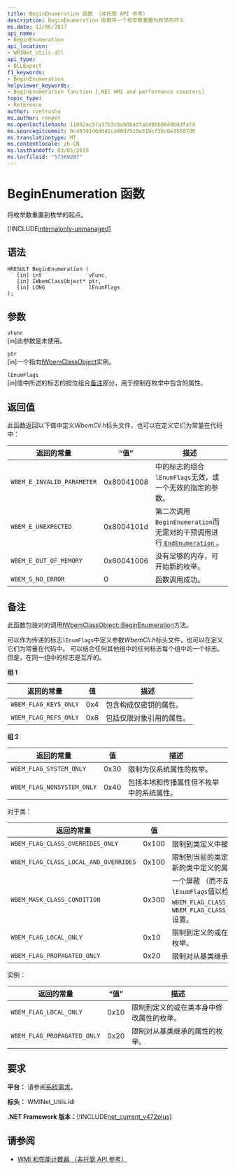 ```yaml
---
title: BeginEnumeration 函数 （非托管 API 参考）
description: BeginEnumeration 函数将一个枚举数重置为枚举的开头
ms.date: 11/06/2017
api_name:
- BeginEnumeration
api_location:
- WMINet_Utils.dll
api_type:
- DLLExport
f1_keywords:
- BeginEnumeration
helpviewer_keywords:
- BeginEnumeration function [.NET WMI and performance counters]
topic_type:
- Reference
author: rpetrusha
ms.author: ronpet
ms.openlocfilehash: 11002ac57a37b3c9ab0badfab49bb9049b0dfa79
ms.sourcegitcommit: 0c48191d6d641ce88d7510e319cf38c0e35697d0
ms.translationtype: MT
ms.contentlocale: zh-CN
ms.lasthandoff: 03/05/2019
ms.locfileid: "57369287"
---
```

# <a name="beginenumeration-function"></a>BeginEnumeration 函数
将枚举数重置到枚举的起点。  

[!INCLUDE[internalonly-unmanaged](../../../../includes/internalonly-unmanaged.md)]
  
## <a name="syntax"></a>语法  
  
```  
HRESULT BeginEnumeration (
   [in] int               vFunc, 
   [in] IWbemClassObject* ptr, 
   [in] LONG              lEnumFlags
); 
```  

## <a name="parameters"></a>参数

`vFunc`\
[in]此参数是未使用。

`ptr`\
[in]一个指向[IWbemClassObject](/windows/desktop/api/wbemcli/nn-wbemcli-iwbemclassobject)实例。

`lEnumFlags`\
[in]值中所述的标志的按位组合[备注](#remarks)部分，用于控制在枚举中包含的属性。

## <a name="return-value"></a>返回值

此函数返回以下值中定义*WbemCli.h*标头文件，也可以在定义它们为常量在代码中：

|返回的常量  |“值”  |描述  |
|---------|---------|---------|
|`WBEM_E_INVALID_PARAMETER` | 0x80041008 | 中的标志的组合`lEnumFlags`无效，或一个无效的指定的参数。 |
|`WBEM_E_UNEXPECTED` | 0x8004101d | 第二次调用`BeginEnumeration`而无需对的干预调用进行[ `EndEnumeration` ](endenumeration.md)。 |
|`WBEM_E_OUT_OF_MEMORY` | 0x80041006 | 没有足够的内存，可开始新的枚举。 |
|`WBEM_S_NO_ERROR` | 0 | 函数调用成功。  |
  
## <a name="remarks"></a>备注

此函数包装对的调用[IWbemClassObject::BeginEnumeration](/windows/desktop/api/wbemcli/nn-wbemcli-iwbemclassobject)方法。

可以作为传递的标志`lEnumFlags`中定义参数*WbemCli.h*标头文件，也可以在定义它们为常量在代码中。  可以结合任何其他组中的任何标志每个组中的一个标志。 但是，在同一组中的标志是互斥的。 

**组 1**

|返回的常量  |值  |描述  |
|---------|---------|---------|
|`WBEM_FLAG_KEYS_ONLY` | 0x4 | 包含构成仅密钥的属性。 |
|`WBEM_FLAG_REFS_ONLY` | 0x8 | 包括仅限对象引用的属性。 |

**组 2**

返回的常量  |值  |描述  |
|---------|---------|---------|
|`WBEM_FLAG_SYSTEM_ONLY` | 0x30 | 限制为仅系统属性的枚举。 |
|`WBEM_FLAG_NONSYSTEM_ONLY` | 0x40 | 包括本地和传播属性但不枚举中的系统属性。 |

对于类：

返回的常量  |值  |描述  |
|---------|---------|---------|
|`WBEM_FLAG_CLASS_OVERRIDES_ONLY` | 0x100 | 限制到类定义中被重写的属性的枚举。 |
|`WBEM_FLAG_CLASS_LOCAL_AND_OVERRIDES` | 0x100 | 限制到当前的类定义中被重写的属性和新的类中定义的属性的枚举。 |
| `WBEM_MASK_CLASS_CONDITION` | 0x300 | 一个屏蔽 （而不是标记） 以应用针对`lEnumFlags`值以检查如果任一`WBEM_FLAG_CLASS_OVERRIDES_ONLY`或`WBEM_FLAG_CLASS_LOCAL_AND_OVERRIDES`设置。 |
| `WBEM_FLAG_LOCAL_ONLY` | 0x10 | 限制到定义的或在类本身中修改属性的枚举。 |
| `WBEM_FLAG_PROPAGATED_ONLY` |  0x20 | 限制对从基类继承的属性的枚举。 |

实例：

返回的常量  |“值”  |描述  |
|---------|---------|---------|
| `WBEM_FLAG_LOCAL_ONLY` | 0x10 | 限制到定义的或在类本身中修改属性的枚举。 |
| `WBEM_FLAG_PROPAGATED_ONLY` |  0x20 | 限制对从基类继承的属性的枚举。 |


## <a name="requirements"></a>要求  
 **平台：** 请参阅[系统需求](../../../../docs/framework/get-started/system-requirements.md)。  
  
 **标头：** WMINet_Utils.idl  
  
 **.NET Framework 版本：**[!INCLUDE[net_current_v472plus](../../../../includes/net-current-v472plus.md)]  
  
## <a name="see-also"></a>请参阅

- [WMI 和性能计数器 （非托管 API 参考）](index.md)